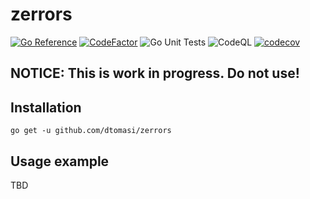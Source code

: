 # zerrors

[![Go Reference](https://pkg.go.dev/badge/github.com/dtomasi/zerrors.svg)](https://pkg.go.dev/github.com/dtomasi/zerrors)
[![CodeFactor](https://www.codefactor.io/repository/github/dtomasi/zerrors/badge)](https://www.codefactor.io/repository/github/dtomasi/zerrors)
![Go Unit Tests](https://github.com/dtomasi/zerrors/actions/workflows/build.yml/badge.svg)
![CodeQL](https://github.com/dtomasi/zerrors/actions/workflows/codeql-analysis.yml/badge.svg)
[![codecov](https://codecov.io/gh/dtomasi/zerrors/branch/main/graph/badge.svg?token=giOzVLmffV)](https://codecov.io/gh/dtomasi/zerrors)

## NOTICE: This is work in progress. Do not use!

## Installation

    go get -u github.com/dtomasi/zerrors

## Usage example

TBD
